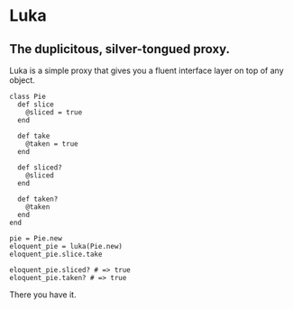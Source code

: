 # Luka
## The duplicitous, silver-tongued proxy.

Luka is a simple proxy that gives you a fluent interface layer on top of any object.

    class Pie
      def slice
        @sliced = true
      end

      def take
        @taken = true
      end

      def sliced?
        @sliced
      end

      def taken?
        @taken
      end
    end

    pie = Pie.new
    eloquent_pie = luka(Pie.new)
    eloquent_pie.slice.take
    
    eloquent_pie.sliced? # => true
    eloquent_pie.taken? # => true

There you have it.
